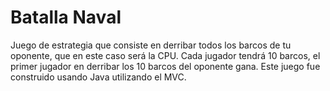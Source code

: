 # Batalla Naval
Juego de estrategia que consiste en derribar todos los barcos de tu oponente, que en este caso será la CPU.
Cada jugador tendrá 10 barcos, el primer jugador en derribar los 10 barcos del oponente gana.
Este juego fue construido usando Java utilizando el MVC.
